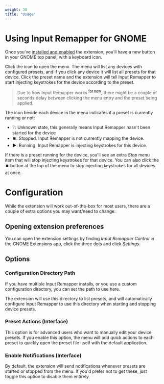 ```yaml
---
weight: 30
title: "Usage"
---
```


# Using Input Remapper for GNOME

Once you've [installed and enabled](./installation.md) the extension, you'll have a new button in your GNOME top panel, with a keyboard icon.

Click the icon to open the menu. The menu will list any devices with configured presets, and if you click any device it will list all presets for that device. Click the preset name and the extension will tell Input Remapper to start injecting keystrokes for the device according to the preset.

> Due to how Input Remapper works <sup>[for now](https://github.com/sezanzeb/input-remapper/issues/1132)</sup>, there might be a couple of seconds delay between clicking the menu entry and the preset being applied.

The icon beside each device in the menu indicates if a preset is currently running or not:
- ❔: Unknown state, this generally means Input Remapper hasn't been started for the device
- ⏹️: Stopped. Input Remapper is not currently mapping the device.
- ▶️: Running. Input Remapper is injecting keystrokes for this device.

If there is a preset running for the device, you'll see an extra *Stop* menu item that will stop injecting keystrokes for that device. You can also click the ⏹️ button at the top of the menu to stop injecting keystrokes for all devices at once.

# Configuration

While the extension will work out-of-the-box for most users, there are a couple of extra options you may want/need to change:

## Opening extension preferences

You can open the extension settings by finding *Input Remapper Control* in the GNOME Extensions app, click the three dots and click *Settings*.

## Options

### Configuration Directory Path

If you have multiple Input Remapper installs, or you use a custom configuration directory, you can set the path to use here.

The extension will use this directory to list presets, and will automatically configure Input Remapper to use this directory when starting and stopping device presets.

### Preset Actions (Interface)

This option is for advanced users who want to manually edit your device presets. If you enable this option, the menu will add quick actions to each preset to quickly open the preset file itself with the default application.

### Enable Notifications (Interface)

By default, the extension will send notifications whenever presets are started or stopped from the menu. If you'd prefer not to get these, just toggle this option to disable them entirely.
